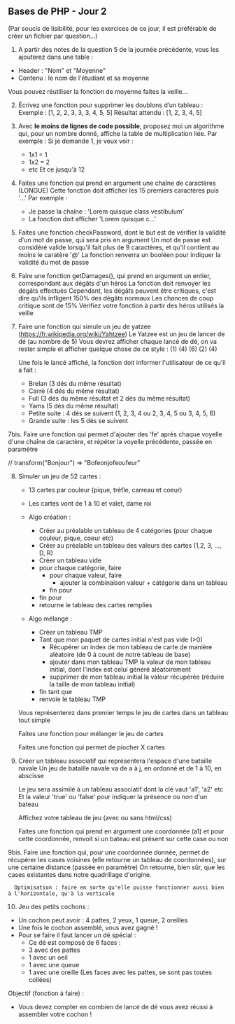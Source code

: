 
## Bases de PHP - Jour 2

(Par soucis de lisibilité, pour les exercices de ce jour, il est préférable de créer un fichier par question...)

1. A partir des notes de la question 5 de la journée précédente, vous les ajouterez dans une table :
* Header : "Nom" et "Moyenne"
* Contenu : le nom de l'étudiant et sa moyenne

Vous pouvez réutiliser la fonction de moyenne faites la veille...


2. Écrivez une fonction pour supprimer les doublons d’un tableau :
   Exemple :
   [1, 2, 2, 3, 3, 3, 4, 5, 5]
   Résultat attendu :
   [1, 2, 3, 4, 5]


3. Avec **le moins de lignes de code possible**, proposez moi un algorithme qui, pour un nombre donné, affiche la table de multiplication liée.
   Par exemple :
   Si je demande 1, je veux voir :
   * 1x1 = 1
   * 1x2 = 2
   * etc
     Et ce jusqu'à 12


4. Faites une fonction qui prend en argument une chaîne de caractères (LONGUE)
   Cette fonction doit afficher les 15 premiers caractères puis '...'
   Par exemple :
   * Je passe la chaîne : 'Lorem quisque class vestibulum'
   * La fonction doit afficher 'Lorem quisque c...'


5. Faites une fonction checkPassword, dont le but est de vérifier la validité d'un mot de passe, qui sera pris en argument
   Un mot de passe est considéré valide lorsqu'il fait plus de 9 caractères, et qu'il contient au moins le caratère '@'
   La fonction renverra un booléen pour indiquer la validité du mot de passe


6. Faire une fonction getDamages(), qui prend en argument un entier, correspondant aux dégâts d'un héros
   La fonction doit renvoyer les dégâts effectués
   Cependant, les dégâts peuvent être critiques, c'est dire qu'ils infligent 150% des dégâts normaux
   Les chances de coup critique sont de 15%
   Vérifiez votre fonction à partir des héros utilisés la veille


7. Faire une fonction qui simule un jeu de yatzee (https://fr.wikipedia.org/wiki/Yahtzee)
   Le Yatzee est un jeu de lancer de dé (au nombre de 5)
   Vous devrez afficher chaque lancé de dé, on va rester simple et afficher quelque chose de ce style :
   (1) (4) (6) (2) (4)
   
   Une fois le lancé affiché, la fonction doit informer l'utilisateur de ce qu'il a fait :
   - Brelan (3 dés du même résultat)
   - Carré (4 dés du même résultat)
   - Full (3 dés du même résultat et 2 dés du même résultat)
   - Yams (5 dés du même résultat)
   - Petite suite : 4 dés se suivent (1, 2, 3, 4 ou 2, 3, 4, 5 ou 3, 4, 5, 6)
   - Grande suite : les 5 dés se suivent


7bis. Faire une fonction qui permet d'ajouter des 'fe' après chaque voyelle d'une chaîne de caractère, et répéter la voyelle précédente, passée en paramètre
      
   // transform("Bonjour") => "Bofeonjofeoufeur"


8. Simuler un jeu de 52 cartes :
   - 13 cartes par couleur (pique, trèfle, carreau et coeur)
   - Les cartes vont de 1 à 10 et valet, dame roi

   - Algo création : 
      * Créer au préalable un tableau de 4 catégories (pour chaque couleur, pique, coeur etc)
      * Créer au préalable un tableau des valeurs des cartes (1,2, 3, ..., D, R)
      * Créer un tableau vide
      * pour chaque catégorie, faire
         * pour chaque valeur, faire
            *  ajouter la combinaison valeur + catégorie dans un tableau
         * fin pour
      * fin pour
      * retourne le tableau des cartes remplies
    
    - Algo mélange :
        * Créer un tableau TMP
        * Tant que mon paquet de cartes initial n'est pas vide (>0)
            * Récupérer un index de mon tableau de carte de manière aléatoire (de 0 à count de notre tableau de base)
            * ajouter dans mon tableau TMP la valeur de mon tableau initial, dont l'index est celui généré aléatoirement
            * supprimer de mon tableau initial la valeur récupérée (réduire la taille de mon tableau initial)
        * fin tant que
        * renvoie le tableau TMP
        


   Vous représenterez dans premier temps le jeu de cartes dans un tableau tout simple
   
   
   Faites une fonction pour mélanger le jeu de cartes
   
   
   Faites une fonction qui permet de piocher X cartes


9. Créer un tableau associatif qui représentera l'espace d'une bataille navale
   Un jeu de bataille navale va de a à j, en ordonné et de 1 à 10, en abscisse

   Le jeu sera assimilé à un tableau associatif dont la clé vaut 'a1', 'a2' etc
   Et la valeur 'true' ou 'false' pour indiquer la présence ou non d'un bateau

   Affichez votre tableau de jeu (avec ou sans html/css)

   Faites une fonction qui prend en argument une coordonnée (a1) et pour cette coordonnée, renvoit si un bateau est présent sur cette case ou non


9bis. Faire une fonction qui, pour une coordonnée donnée, permet de récupérer les cases voisines (elle retourne un tableau de coordonnées), sur une certaine distance (passée en paramètre)
      On retourne, bien sûr, que les cases existantes dans notre quadrillage d'origine.
      
      Optimisation : faire en sorte qu'elle puisse fonctionner aussi bien à l'horizontale, qu'à la verticale


10. Jeu des petits cochons :
   - Un cochon peut avoir : 4 pattes, 2 yeux, 1 queue, 2 oreilles
   - Une fois le cochon assemblé, vous avez gagné !
   - Pour se faire il faut lancer un dé spécial :
      - Ce dé est composé de 6 faces :
      * 3 avec des pattes
      * 1 avec un oeil
      * 1 avec une queue
      * 1 avec une oreille
        (Les faces avec les pattes, se sont pas toutes collées)
        
   Objectif (fonction à faire) :
   - Vous devez compter en combien de lancé de dé vous avez réussi à assembler votre cochon ! 




